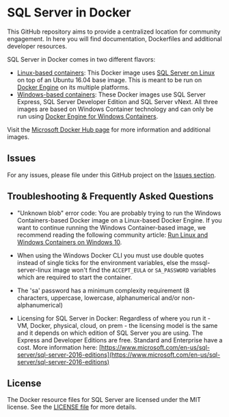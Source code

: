 # SQL Server in Docker

This GitHub repository aims to provide a centralized location for community engagement. In here you will find documentation, Dockerfiles and additional developer resources. 

SQL Server in Docker comes in two different flavors:
- [Linux-based containers](https://github.com/Microsoft/mssql-docker/tree/master/linux): This Docker image uses [SQL Server on Linux](https://docs.microsoft.com/en-us/sql/linux/) on top of an Ubuntu 16.04 base image. This is meant to be run on [Docker Engine](https://www.docker.com/products/overview) on its multiple platforms.
- [Windows-based containers](https://github.com/Microsoft/mssql-docker/tree/master/windows): These Docker images use SQL Server Express, SQL Server Developer Edition and SQL Server vNext. All three images are based on Windows Container technology and can only be run using [Docker Engine for Windows Containers](https://msdn.microsoft.com/en-us/virtualization/windowscontainers/docker/configure_docker_daemon).

Visit the [Microsoft Docker Hub page](https://hub.docker.com/u/microsoft) for more information and additional images.

## Issues

For any issues, please file under this GitHub project on the [Issues section](https://github.com/Microsoft/mssql-docker/issues).

## Troubleshooting & Frequently Asked Questions

- "Unknown blob" error code: You are probably trying to run the Windows Containers-based Docker image on a Linux-based Docker Engine. If you want to continue running the Windows Container-based image, we recommend reading the following community article: [Run Linux and Windows Containers on Windows 10](https://stefanscherer.github.io/run-linux-and-windows-containers-on-windows-10/).

- When using the Windows Docker CLI you must use double quotes instead of single ticks for the environment variables, else the mssql-server-linux image won't find the `ACCEPT_EULA` or `SA_PASSWORD` variables which are required to start the container.

- The 'sa' password has a minimum complexity requirement (8 characters, uppercase, lowercase, alphanumerical and/or non-alphanumerical)

- Licensing for SQL Server in Docker: Regardless of where you run it - VM, Docker, physical, cloud, on prem - the licensing model is the same and it depends on which edition of SQL Server you are using. The Express and Developer Editions are free. Standard and Enterprise have a cost. More information here: [https://www.microsoft.com/en-us/sql-server/sql-server-2016-editions](https://www.microsoft.com/en-us/sql-server/sql-server-2016-editions)

## License

The Docker resource files for SQL Server are licensed under the MIT license.  See the [LICENSE file](LICENSE) for more details.

